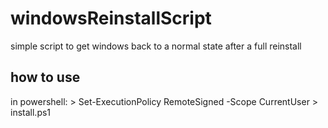 # windowsReinstallScript
simple script to get windows back to a normal state after a full reinstall

## how to use
in powershell:
    > Set-ExecutionPolicy RemoteSigned -Scope CurrentUser 
    > install.ps1
